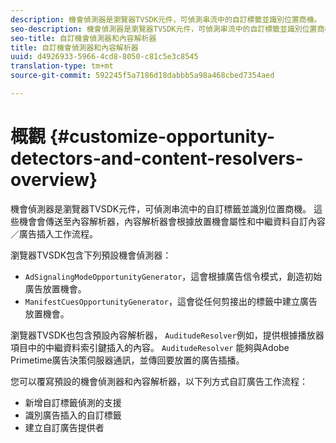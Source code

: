 ```yaml
---
description: 機會偵測器是瀏覽器TVSDK元件，可偵測串流中的自訂標籤並識別位置商機。 這些機會會傳送至內容解析器，內容解析器會根據放置機會屬性和中繼資料自訂內容／廣告插入工作流程。
seo-description: 機會偵測器是瀏覽器TVSDK元件，可偵測串流中的自訂標籤並識別位置商機。 這些機會會傳送至內容解析器，內容解析器會根據放置機會屬性和中繼資料自訂內容／廣告插入工作流程。
seo-title: 自訂機會偵測器和內容解析器
title: 自訂機會偵測器和內容解析器
uuid: d4926933-5966-4cd8-8050-c81c5e3c8545
translation-type: tm+mt
source-git-commit: 592245f5a7186d18dabbb5a98a468cbed7354aed

---
```



# 概觀 {#customize-opportunity-detectors-and-content-resolvers-overview}

機會偵測器是瀏覽器TVSDK元件，可偵測串流中的自訂標籤並識別位置商機。 這些機會會傳送至內容解析器，內容解析器會根據放置機會屬性和中繼資料自訂內容／廣告插入工作流程。

瀏覽器TVSDK包含下列預設機會偵測器：

* `AdSignalingModeOpportunityGenerator`，這會根據廣告信令模式，創造初始廣告放置機會。
* `ManifestCuesOpportunityGenerator`，這會從任何剪接出的標籤中建立廣告放置機會。

瀏覽器TVSDK也包含預設內容解析器， `AuditudeResolver`例如，提供根據播放器項目中的中繼資料索引鍵插入的內容。 `AuditudeResolver` 能夠與Adobe Primetime廣告決策伺服器通訊，並傳回要放置的廣告插播。

您可以覆寫預設的機會偵測器和內容解析器，以下列方式自訂廣告工作流程：

* 新增自訂標籤偵測的支援
* 識別廣告插入的自訂標籤
* 建立自訂廣告提供者

